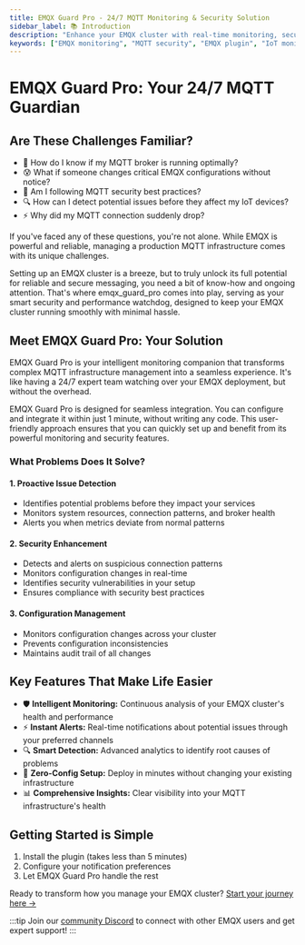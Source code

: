 ```yaml
---
title: EMQX Guard Pro - 24/7 MQTT Monitoring & Security Solution
sidebar_label: 📚 Introduction
description: "Enhance your EMQX cluster with real-time monitoring, security alerts, and performance optimization. Get instant notifications for MQTT broker issues, configuration changes, and security vulnerabilities."
keywords: ["EMQX monitoring", "MQTT security", "EMQX plugin", "IoT monitoring", "MQTT broker security", "MQTT performance", "EMQX alerts", "MQTT monitoring tool", "EMQX cluster management"]
---
```

# EMQX Guard Pro: Your 24/7 MQTT Guardian

## Are These Challenges Familiar?

- 🤔 How do I know if my MQTT broker is running optimally?
- 😰 What if someone changes critical EMQX configurations without notice?
- 💭 Am I following MQTT security best practices?
- 🔍 How can I detect potential issues before they affect my IoT devices?
- ⚡ Why did my MQTT connection suddenly drop?

If you've faced any of these questions, you're not alone. While EMQX is powerful and reliable, managing a production MQTT infrastructure comes with its unique challenges.

Setting up an EMQX cluster is a breeze, but to truly unlock its full potential for reliable and secure messaging, you need a bit of know-how and ongoing attention. That's where emqx_guard_pro comes into play, serving as your smart security and performance watchdog, designed to keep your EMQX cluster running smoothly with minimal hassle.

## Meet EMQX Guard Pro: Your Solution

EMQX Guard Pro is your intelligent monitoring companion that transforms complex MQTT infrastructure management into a seamless experience. It's like having a 24/7 expert team watching over your EMQX deployment, but without the overhead.

EMQX Guard Pro is designed for seamless integration. You can configure and integrate it within just 1 minute, without writing any code. This user-friendly approach ensures that you can quickly set up and benefit from its powerful monitoring and security features.

### What Problems Does It Solve?

#### 1. Proactive Issue Detection
- Identifies potential problems before they impact your services
- Monitors system resources, connection patterns, and broker health
- Alerts you when metrics deviate from normal patterns

#### 2. Security Enhancement
- Detects and alerts on suspicious connection patterns
- Monitors configuration changes in real-time
- Identifies security vulnerabilities in your setup
- Ensures compliance with security best practices

#### 3. Configuration Management
- Monitors configuration changes across your cluster
- Prevents configuration inconsistencies
- Maintains audit trail of all changes

## Key Features That Make Life Easier

- 🛡️ **Intelligent Monitoring:** Continuous analysis of your EMQX cluster's health and performance
- ⚡ **Instant Alerts:** Real-time notifications about potential issues through your preferred channels
- 🔍 **Smart Detection:** Advanced analytics to identify root causes of problems
- 🚀 **Zero-Config Setup:** Deploy in minutes without changing your existing infrastructure
- 📊 **Comprehensive Insights:** Clear visibility into your MQTT infrastructure's health

## Getting Started is Simple

1. Install the plugin (takes less than 5 minutes)
2. Configure your notification preferences
3. Let EMQX Guard Pro handle the rest

Ready to transform how you manage your EMQX cluster? [Start your journey here →](/EMQX-Guard-Pro/installation)

:::tip
Join our [community Discord](https://discord.gg/d6mEs9VzUc) to connect with other EMQX users and get expert support!
:::
